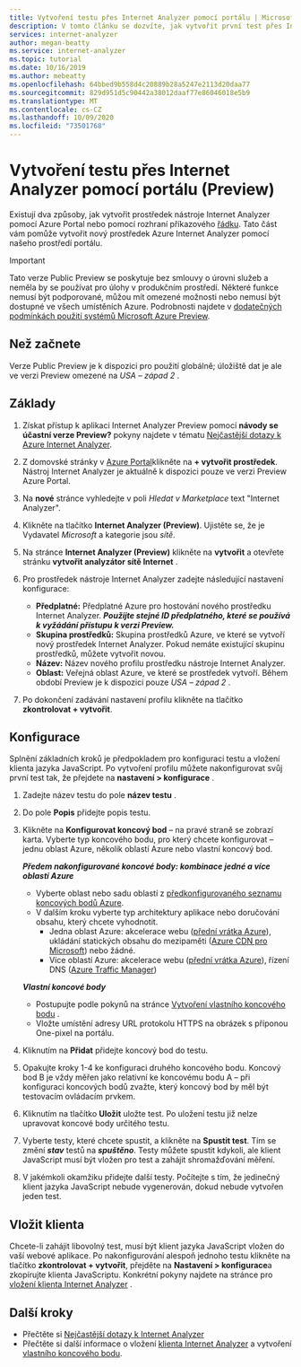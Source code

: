 ```yaml
---
title: Vytvoření testu přes Internet Analyzer pomocí portálu | Microsoft Docs
description: V tomto článku se dozvíte, jak vytvořit první test přes Internet Analyzer.
services: internet-analyzer
author: megan-beatty
ms.service: internet-analyzer
ms.topic: tutorial
ms.date: 10/16/2019
ms.author: mebeatty
ms.openlocfilehash: 64bbed9b558d4c20889b28a5247e2113d20daa77
ms.sourcegitcommit: 829d951d5c90442a38012daaf77e86046018e5b9
ms.translationtype: MT
ms.contentlocale: cs-CZ
ms.lasthandoff: 10/09/2020
ms.locfileid: "73501768"
---
```

# <a name="create-an-internet-analyzer-test-using-portal-preview"></a>Vytvoření testu přes Internet Analyzer pomocí portálu (Preview)

Existují dva způsoby, jak vytvořit prostředek nástroje Internet Analyzer pomocí Azure Portal nebo pomocí rozhraní příkazového [řádku](internet-analyzer-cli.md). Tato část vám pomůže vytvořit nový prostředek Azure Internet Analyzer pomocí našeho prostředí portálu.

> [!IMPORTANT]
> Tato verze Public Preview se poskytuje bez smlouvy o úrovni služeb a neměla by se používat pro úlohy v produkčním prostředí. Některé funkce nemusí být podporované, můžou mít omezené možnosti nebo nemusí být dostupné ve všech umístěních Azure. Podrobnosti najdete v [dodatečných podmínkách použití systémů Microsoft Azure Preview](https://azure.microsoft.com/support/legal/preview-supplemental-terms/).
>

## <a name="before-you-begin"></a>Než začnete

Verze Public Preview je k dispozici pro použití globálně; úložiště dat je ale ve verzi Preview omezené na *USA – západ 2* .

## <a name="basics"></a>Základy

1. Získat přístup k aplikaci Internet Analyzer Preview pomocí **návody se účastní verze Preview?** pokyny najdete v tématu [Nejčastější dotazy k Azure Internet Analyzer](internet-analyzer-faq.md).
2. Z domovské stránky v [Azure Portal](https://preview.portal.azure.com)klikněte na **+ vytvořit prostředek**. Nástroj Internet Analyzer je aktuálně k dispozici pouze ve verzi Preview Azure Portal.
3. Na **nové** stránce vyhledejte v poli *Hledat v Marketplace* text "Internet Analyzer".
4. Klikněte na tlačítko **Internet Analyzer (Preview)**. Ujistěte se, že je Vydavatel *Microsoft* a kategorie jsou *sítě*.
5. Na stránce **Internet Analyzer (Preview)** klikněte na **vytvořit** a otevřete stránku **vytvořit analyzátor sítě Internet** .
6. Pro prostředek nástroje Internet Analyzer zadejte následující nastavení konfigurace:

    * **Předplatné:** Předplatné Azure pro hostování nového prostředku Internet Analyzer. ***Použijte stejné ID předplatného, které se používá k vyžádání přístupu k verzi Preview.***
    * **Skupina prostředků:** Skupina prostředků Azure, ve které se vytvoří nový prostředek Internet Analyzer. Pokud nemáte existující skupinu prostředků, můžete vytvořit novou.
    * **Název:** Název nového profilu prostředku nástroje Internet Analyzer.
    * **Oblast:** Veřejná oblast Azure, ve které se prostředek vytvoří. Během období Preview je k dispozici pouze *USA – západ 2* .

7. Po dokončení zadávání nastavení profilu klikněte na tlačítko **zkontrolovat + vytvořit**.

## <a name="configuration"></a>Konfigurace

Splnění základních kroků je předpokladem pro konfiguraci testu a vložení klienta jazyka JavaScript. Po vytvoření profilu můžete nakonfigurovat svůj první test tak, že přejdete na **nastavení > konfigurace** .

1. Zadejte název testu do pole **název testu** .
2. Do pole **Popis** přidejte popis testu.
3. Klikněte na **Konfigurovat koncový bod** – na pravé straně se zobrazí karta. Vyberte typ koncového bodu, pro který chcete konfigurovat – jednu oblast Azure, několik oblastí Azure nebo vlastní koncový bod.

    >
    ***Předem nakonfigurované koncové body: kombinace jedné a více oblastí Azure***
    * Vyberte oblast nebo sadu oblastí z [předkonfigurovaného seznamu koncových bodů Azure](internet-analyzer-faq.md).
    * V dalším kroku vyberte typ architektury aplikace nebo doručování obsahu, který chcete vyhodnotit.
        * Jedna oblast Azure: akcelerace webu ([přední vrátka Azure](https://azure.microsoft.com/services/frontdoor/)), ukládání statických obsahu do mezipaměti ([Azure CDN pro Microsoft](https://azure.microsoft.com/services/cdn/)) nebo žádné.
        * Více oblastí Azure: akcelerace webu ([přední vrátka Azure](https://azure.microsoft.com/services/frontdoor/)), řízení DNS ([Azure Traffic Manager](https://azure.microsoft.com/services/traffic-manager/))  

    ***Vlastní koncové body***
    * Postupujte podle pokynů na stránce [Vytvoření vlastního koncového bodu](internet-analyzer-custom-endpoint.md) .
    * Vložte umístění adresy URL protokolu HTTPS na obrázek s příponou One-pixel na portálu.
    >

4. Kliknutím na **Přidat** přidejte koncový bod do testu.
5. Opakujte kroky 1-4 ke konfiguraci druhého koncového bodu. Koncový bod B je vždy měřen jako relativní ke koncovému bodu A – při konfiguraci koncových bodů zvažte, který koncový bod by měl být testovacím ovládacím prvkem.
6. Kliknutím na tlačítko **Uložit** uložte test. Po uložení testu již nelze upravovat koncové body určitého testu.
7. Vyberte testy, které chcete spustit, a klikněte na **Spustit test**. Tím se změní ***stav*** testů na ***spuštěno***. Testy můžete spustit kdykoli, ale klient JavaScript musí být vložen pro test a zahájit shromažďování měření.
8. V jakémkoli okamžiku přidejte další testy. Počítejte s tím, že jedinečný klient jazyka JavaScript nebude vygenerován, dokud nebude vytvořen jeden test.

## <a name="embed-client"></a>Vložit klienta

Chcete-li zahájit libovolný test, musí být klient jazyka JavaScript vložen do vaší webové aplikace. Po nakonfigurování alespoň jednoho testu klikněte na tlačítko **zkontrolovat + vytvořit**, přejděte na **Nastavení > konfigurace**a zkopírujte klienta JavaScriptu. Konkrétní pokyny najdete na stránce pro [vložení klienta Internet Analyzer](internet-analyzer-embed-client.md) .  

## <a name="next-steps"></a>Další kroky

* Přečtěte si [Nejčastější dotazy k Internet Analyzer](internet-analyzer-faq.md)
* Přečtěte si další informace o vložení [klienta Internet Analyzer](internet-analyzer-embed-client.md) a vytvoření [vlastního koncového bodu](internet-analyzer-custom-endpoint.md).
